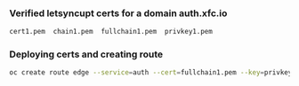 ### Verified letsyncupt certs for a domain auth.xfc.io

```sh
cert1.pem  chain1.pem  fullchain1.pem  privkey1.pem
```
### Deploying certs and creating route

```sh
oc create route edge --service=auth --cert=fullchain1.pem --key=privkey1.pem  --hostname=auth.xfc.io
```
